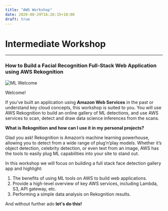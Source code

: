 ```yaml
---
title: "AWS Workshop"
date: 2020-08-29T16:26:15+10:00
draft: true
---
```


# Intermediate Workshop
___

### How to Build a Facial Recognition Full-Stack Web Application **using AWS Rekognition**

![ML Welcome](/img/ML.jpeg)

Welcome!

If you’ve built an application using **Amazon Web Services** in the past or understand key cloud concepts, this workshop is suited to you. You will use AWS Rekognition to build an online gallery of ML detections, and use AWS services to scan, detect and draw data science inferences from the scans.

**What is Rekognition and how can I use it in my personal projects?**

Glad you ask! Rekognition is Amazon’s machine learning powerhouse, allowing you to detect from a wide range of plug’n’play models. Whether it’s object detection, celebrity detection, or even text from an image, AWS has the tools to easily plug ML capabilities into your site to stand out.

In this workshop we will focus on building a full stack face detection gallery app and highlight:

1. The benefits of using ML tools on AWS to build web applications.
2. Provide a high-level overview of key AWS services, including Lambda, S3, API gateway, etc.
3. Performing a simple data analysis on Rekognition results.

And without further ado **let's do this!**